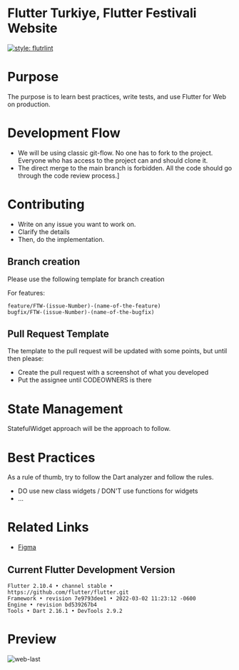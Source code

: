 # Flutter Turkiye, Flutter Festivali Website

[![style: flutrlint][badge]][badge_link]

[badge]: https://img.shields.io/badge/style-flutrlint-blue.svg
[badge_link]: https://github.com/flutterturkey/flutrlint
# Purpose

The purpose is to learn best practices, write tests, and use Flutter for Web on production.

# Development Flow

- We will be using classic git-flow. No one has to fork to the project. Everyone who has access to the project can and should clone it. 
- The direct merge to the main branch is forbidden. All the code should go through the code review process.]

# Contributing

- Write on any issue you want to work on.
- Clarify the details
- Then, do the implementation.

## Branch creation 

Please use the following template for branch creation

For features:
```
feature/FTW-(issue-Number)-(name-of-the-feature)
bugfix/FTW-(issue-Number)-(name-of-the-bugfix)
```

## Pull Request Template
The template to the pull request will be updated with some points, but until then please:

- Create the pull request with a screenshot of what you developed
- Put the assignee until CODEOWNERS is there

# State Management
StatefulWidget approach will be the approach to follow. 

# Best Practices

As a rule of thumb, try to follow the Dart analyzer and follow the rules. 

- DO use new class widgets / DON'T use functions for widgets
- ...

# Related Links

- [Figma](https://www.figma.com/file/JoNJNWFPumBdnzvY3WWDnI/Flutter-Turkey-Festival-Website?node-id=0%3A1)

## Current Flutter Development Version 

```
Flutter 2.10.4 • channel stable • https://github.com/flutter/flutter.git
Framework • revision 7e9793dee1 • 2022-03-02 11:23:12 -0600
Engine • revision bd539267b4
Tools • Dart 2.16.1 • DevTools 2.9.2
```

# Preview
![web-last](https://user-images.githubusercontent.com/26827403/107076254-3a273680-67fc-11eb-87fa-e2ad6e467682.png)
